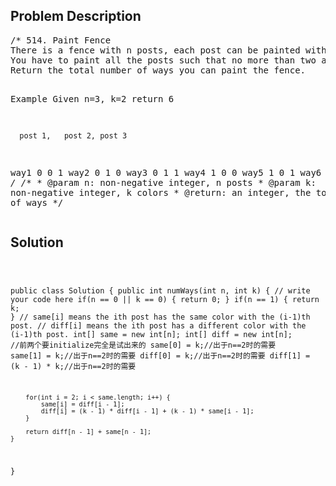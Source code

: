 <!--
<style>
  body { font-family: Arial, sans-serif; }
  .container { max-width: 400px; margin: 50px; padding: 10px; }
  .comment-block { background-color: #f9f9f9; padding: 10px; border-left: 5px solid #ccc; max-width: 400px; margin: 50px; overflow-wrap: break-word; white-space: pre-wrap; }
  .code-block { background-color: #f4f4f4; padding: 10px; border: 1px solid #ddd; }
</style>
-->

<div class='container'>
<h2>Problem Description</h2>
<div class='comment-block'>
<pre>
/* 514. Paint Fence
There is a fence with n posts, each post can be painted with one of the k colors.
You have to paint all the posts such that no more than two adjacent fence posts have the same color.
Return the total number of ways you can paint the fence.

Example
Given n=3, k=2 return 6

      post 1,   post 2, post 3
way1    0         0       1 
way2    0         1       0
way3    0         1       1
way4    1         0       0
way5    1         0       1
way6    1         1       0
*/
    /**
     * @param n: non-negative integer, n posts
     * @param k: non-negative integer, k colors
     * @return: an integer, the total number of ways
     */
</pre>
</div>

<h2>Solution</h2>
<div class='code-block'>
<pre><code class='language-java'>

public class Solution {
    public int numWays(int n, int k) {
        // write your code here
        if(n == 0 || k == 0) {
            return 0;
        }
        if(n == 1) {
            return k;
        }
// same[i] means the ith post has the same color with the (i-1)th post.
// diff[i] means the ith post has a different color with the (i-1)th post.
        int[] same = new int[n];
        int[] diff = new int[n];
        //前两个要initialize完全是试出来的
        same[0] = k;//出于n==2时的需要
        same[1] = k;//出于n==2时的需要
        diff[0] = k;//出于n==2时的需要
        diff[1] = (k - 1) * k;//出于n==2时的需要
        
        for(int i = 2; i < same.length; i++) {
            same[i] = diff[i - 1];
            diff[i] = (k - 1) * diff[i - 1] + (k - 1) * same[i - 1];
        }
        
        return diff[n - 1] + same[n - 1];
    }
}</code></pre>
</div>
</div>
